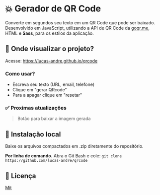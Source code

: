 # 💥 Gerador de QR Code

Converte em segundos seu texto em um QR Code que pode ser baixado.
Desenvolvido em JavaScript, utilizando a API de QR Code da [goqr.me](http://goqr.me/api/), HTML e **Sass**, para os estilos da aplicação.

## 🧐 Onde visualizar o projeto?

Acesse: https://lucas-andre.github.io/qrcode

### Como usar?
- Escreva seu texto (URL, email, telefone)
- Clique em "gerar QRcode"
- Para a apagar clique em "resetar"

### ✅ Proximas atualizações
> Botão para baixar a imagem gerada



## 📂 Instalação local 
Baixe os arquivos compactados em .zip diretamente do repositório.

**Por linha de comando.**
Abra o Git Bash e cole: `git clone https://github.com/lucas-andre/qrcode`


## 📃 Licença 

[Mit](https://choosealicense.com/licenses/mit/)
